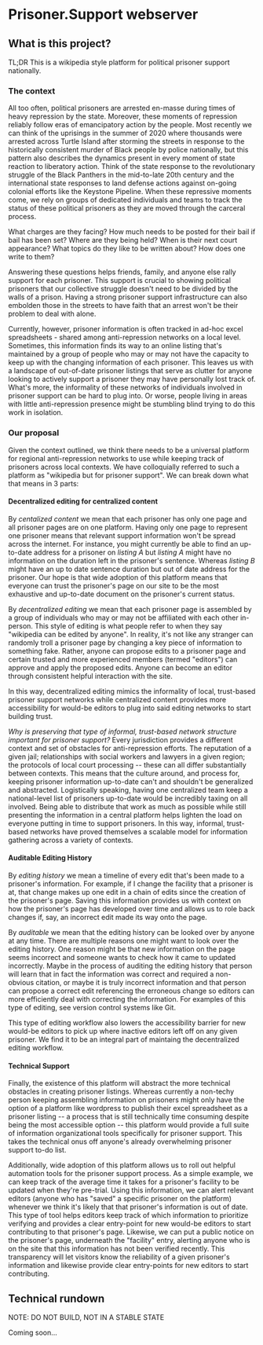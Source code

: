 # Prisoner.Support webserver

## What is this project?

TL;DR This is a wikipedia style platform for political prisoner support nationally.

### The context

All too often, political prisoners are arrested en-masse during times of heavy repression by the state. Moreover, these moments of repression reliably follow eras of emancipatory action by the people. Most recently we can think of the uprisings in the summer of 2020 where thousands were arrested across Turtle Island after storming the streets in response to the historically consistent murder of Black people by police nationally, but this pattern also describes the dynamics present in every moment of state reaction to liberatory action. Think of the state response to the revolutionary struggle of the Black Panthers in the mid-to-late 20th century and the international state responses to land defense actions against on-going colonial efforts like the Keystone Pipeline. When these repressive moments come, we rely on groups of dedicated individuals and teams to track the status of these political prisoners as they are moved through the carceral process.

What charges are they facing? How much needs to be posted for their bail if bail has been set? Where are they being held? When is their next court appearance? What topics do they like to be written about? How does one write to them?

Answering these questions helps friends, family, and anyone else rally support for each prisoner. This support is crucial to showing political prisoners that our collective struggle doesn't need to be divided by the walls of a prison. Having a strong prisoner support infrastructure can also embolden those in the streets to have faith that an arrest won't be their problem to deal with alone. 

Currently, however, prisoner information is often tracked in ad-hoc excel spreadsheets - shared among anti-repression networks on a local level. Sometimes, this information finds its way to an online listing that's maintained by a group of people who may or may not have the capacity to keep up with the changing information of each prisoner. This leaves us with a landscape of out-of-date prisoner listings that serve as clutter for anyone looking to actively support a prisoner they may have personally lost track of. What's more, the informality of these networks of individuals involved in prisoner support can be hard to plug into. Or worse, people living in areas with little anti-repression presence might be stumbling blind trying to do this work in isolation.

### Our proposal

Given the context outlined, we think there needs to be a universal platform for regional anti-repression networks to use while keeping track of prisoners across local contexts. We have colloquially referred to such a platform as "wikipedia but for prisoner support". We can break down what that means in 3 parts:

#### Decentralized editing for centralized content

By *centalized content* we mean that each prisoner has only one page and all prisoner pages are on one platform. Having only one page to represent one prisoner means that relevant support information won't be spread across the internet. For instance, you might currently be able to find an up-to-date address for a prisoner on *listing A* but *listing A* might have no information on the duration left in the prisoner's sentence. Whereas *listing B* might have an up to date sentence duration but out of date address for the prisoner. Our hope is that wide adoption of this platform means that everyone can trust the prisoner's page on our site to be the most exhaustive and up-to-date document on the prisoner's current status.

By *decentralized editing* we mean that each prisoner page is assembled by a group of individuals who may or may not be affiliated with each other in-person. This style of editing is what people refer to when they say "wikipedia can be edited by anyone". In reality, it's not like any stranger can randomly troll a prisoner page by changing a key piece of information to something fake. Rather, anyone can propose edits to a prisoner page and certain trusted and more experienced members (termed "editors") can approve and apply the proposed edits. Anyone can become an editor through consistent helpful interaction with the site. 

In this way, decentralized editing mimics the informality of local, trust-based prisoner support networks while centralized content provides more accessibility for would-be editors to plug into said editing networks to start building trust.

*Why is preserving that type of informal, trust-based network structure important for prisoner support?* Every jurisdiction provides a different context and set of obstacles for anti-repression efforts. The reputation of a given jail; relationships with social workers and lawyers in a given region; the protocols of local court processing -- these can all differ substantially between contexts. This means that the culture around, and process for, keeping prisoner information up-to-date can't and shouldn't be generalized and abstracted. Logistically speaking, having one centralized team keep a national-level list of prisoners up-to-date would be incredibly taxing on all involved. Being able to distribute that work as much as possible while still presenting the information in a central platform helps lighten the load on everyone putting in time to support prisoners. In this way, informal, trust-based networks have proved themselves a scalable model for information gathering across a variety of contexts.

#### Auditable Editing History

By *editing history* we mean a timeline of every edit that's been made to a prisoner's information. For example, if I change the facility that a prisoner is at, that change makes up one edit in a chain of edits since the creation of the prisoner's page. Saving this information provides us with context on how the prisoner's page has developed over time and allows us to role back changes if, say, an incorrect edit made its way onto the page. 

By *auditable* we mean that the editing history can be looked over by anyone at any time. There are multiple reasons one might want to look over the editing history. One reason might be that new information on the page seems incorrect and someone wants to check how it came to updated incorrectly. Maybe in the process of auditing the editing history that person will learn that in fact the information was correct and required a non-obvious citation, or maybe it is truly incorrect information and that person can propose a correct edit referencing the erroneous change so editors can more efficiently deal with correcting the information. For examples of this type of editing, see version control systems like Git.

This type of editing workflow also lowers the accessibility barrier for new would-be editors to pick up where inactive editors left off on any given prisoner. We find it to be an integral part of maintaing the decentralized editing workflow.

#### Technical Support

Finally, the existence of this platform will abstract the more technical obstacles in creating prisoner listings. Whereas currently a non-techy person keeping assembling information on prisoners might only have the option of a platform like wordpress to publish their excel spreadsheet as a prisoner listing -- a process that is still technically time consuming despite being the most accessible option -- this platform would provide a full suite of information organizational tools specifically for prisoner support. This takes the technical onus off anyone's already overwhelming prisoner support to-do list. 

Additionally, wide adoption of this platform allows us to roll out helpful automation tools for the prisoner support process. As a simple example, we can keep track of the average time it takes for a prisoner's facility to be updated when they're pre-trial. Using this information, we can alert relevant editors (anyone who has "saved" a specific prisoner on the platform) whenever we think it's likely that that prisoner's information is out of date. This type of tool helps editors keep track of which information to prioritize verifying and provides a clear entry-point for new would-be editors to start contributing to that prisoner's page. Likewise, we can put a public notice on the prisoner's page, underneath the "facility" entry, alerting anyone who is on the site that this information has not been verified recently. This transparency will let visitors know the reliability of a given prisoner's information and likewise provide clear entry-points for new editors to start contributing.

## Technical rundown

NOTE: DO NOT BUILD, NOT IN A STABLE STATE

Coming soon...